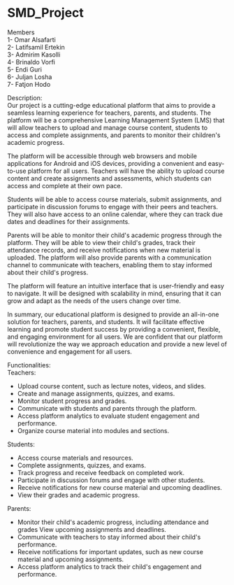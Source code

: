 # SMD_Project

Members  
1- Omar Alsafarti  
2- Latifsamil Ertekin  
3- Admirim Kasolli  
4- Brinaldo Vorfi  
5- Endi Guri  
6- Juljan Losha  
7- Fatjon Hodo  
  
Description:  
Our project is a cutting-edge educational platform that aims to provide a seamless learning experience for teachers, parents, and students. The platform will be a comprehensive Learning Management System (LMS) that will allow teachers to upload and manage course content, students to access and complete assignments, and parents to monitor their children's academic progress.

The platform will be accessible through web browsers and mobile applications for Android and iOS devices, providing a convenient and easy-to-use platform for all users. Teachers will have the ability to upload course content and create assignments and assessments, which students can access and complete at their own pace.

Students will be able to access course materials, submit assignments, and participate in discussion forums to engage with their peers and teachers. They will also have access to an online calendar, where they can track due dates and deadlines for their assignments.

Parents will be able to monitor their child's academic progress through the platform. They will be able to view their child's grades, track their attendance records, and receive notifications when new material is uploaded. The platform will also provide parents with a communication channel to communicate with teachers, enabling them to stay informed about their child's progress.

The platform will feature an intuitive interface that is user-friendly and easy to navigate. It will be designed with scalability in mind, ensuring that it can grow and adapt as the needs of the users change over time.

In summary, our educational platform is designed to provide an all-in-one solution for teachers, parents, and students. It will facilitate effective learning and promote student success by providing a convenient, flexible, and engaging environment for all users. We are confident that our platform will revolutionize the way we approach education and provide a new level of convenience and engagement for all users.  

Functionalities:  
Teachers:  
- Upload course content, such as lecture notes, videos, and slides.  
- Create and manage assignments, quizzes, and exams.  
- Monitor student progress and grades.  
- Communicate with students and parents through the platform.  
- Access platform analytics to evaluate student engagement and performance.  
- Organize course material into modules and sections.  

Students:  
- Access course materials and resources.  
- Complete assignments, quizzes, and exams.  
- Track progress and receive feedback on completed work.  
- Participate in discussion forums and engage with other students.  
- Receive notifications for new course material and upcoming deadlines.  
- View their grades and academic progress.  

Parents:   
- Monitor their child's academic progress, including attendance and grades
View upcoming assignments and deadlines.  
- Communicate with teachers to stay informed about their child's performance.  
- Receive notifications for important updates, such as new course material and upcoming assignments.  
- Access platform analytics to track their child's engagement and performance.  